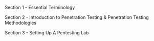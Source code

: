 Section 1 - Essential Terminology

Section 2 - Introduction to Penetration Testing & Penetration Testing Methodologies

Section 3 - Setting Up A Pentesting Lab
